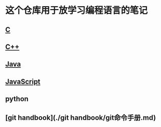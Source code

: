 # 这个仓库用于放学习编程语言的笔记

## [C](./C)

## [C++](./c++/C++.md) 

## [Java](./Java)

## [JavaScript](./JavaScript/JavaScript.md)

## python

## [git handbook](./git handbook/git命令手册.md)

